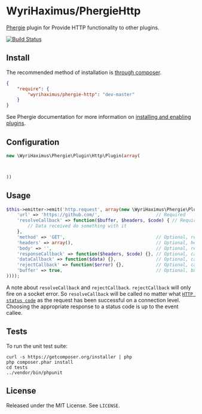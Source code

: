 # WyriHaximus/PhergieHttp

[Phergie](http://github.com/phergie/phergie-irc-bot-react/) plugin for Provide HTTP functionality to other plugins.

[![Build Status](https://secure.travis-ci.org/WyriHaximus/PhergieHttp.png?branch=master)](http://travis-ci.org/WyriHaximus/PhergieHttp)

## Install

The recommended method of installation is [through composer](http://getcomposer.org).

```JSON
{
    "require": {
        "wyrihaximus/phergie-http": "dev-master"
    }
}
```

See Phergie documentation for more information on
[installing and enabling plugins](https://github.com/phergie/phergie-irc-bot-react/wiki/Usage#plugins).

## Configuration

```php
new \WyriHaximus\Phergie\Plugin\Http\Plugin(array(



))
```

## Usage

```php
$this->emitter->emit('http.request', array(new \WyriHaximus\Phergie\Plugin\Http\Request(array(
    'url' => 'https://github.com/',                     // Required
    'resolveCallback' => function($buffer, $headers, $code) { // Required
        // Data received do something with it
    },
    'method' => 'GET',                                  // Optional, request method
    'headers' => array(),                               // Optional, headers for the request
    'body' => '',                                       // Optional, request body to write after the headers
    'responseCallback' => function($headers, $code) {}, // Optional, callback that triggers with the response headers
    'dataCallback' => function($data) {},               // Optional, callback that triggers for each chunk of incoming data
    'rejectCallback' => function($error) {},            // Optional, callback that gets triggered on connection errors
    'buffer' => true,                                   // Optional, buffer the incoming requested file data and when completed pass it to resolveCallback, set to false to disable that
))));
```

A note about `resolveCallback` and `rejectCallback`. `rejectCallback` will only fire on a socket error. So `resolveCallback` will be called no matter what [`HTTP status code`](http://en.wikipedia.org/wiki/List_of_HTTP_status_codes) as the request has been successful on a connection level. Choosing the appropriate response to a status code is up to the event callee.

## Tests

To run the unit test suite:

```
curl -s https://getcomposer.org/installer | php
php composer.phar install
cd tests
../vendor/bin/phpunit
```

## License

Released under the MIT License. See `LICENSE`.
